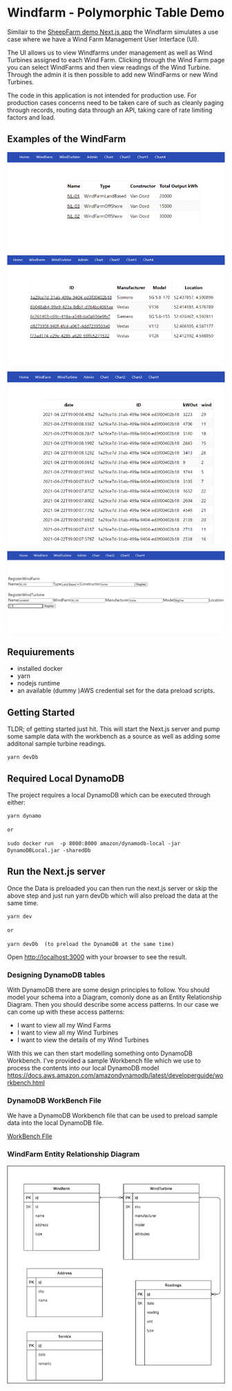 # Windfarm - Polymorphic Table Demo

Similair to the [SheepFarm demo Next.js app](https://https://github.com/dariusjs/sheepfarm) the Windfarm simulates a use case where we have a Wind Farm Management User Interface (UI).

The UI allows us to view Windfarms under management as well as Wind Turbines assigned to each Wind Farm. Clicking through the Wind Farm page you can select WindFarms and then view readings of the Wind Turbine. Through the admin it is then possible to add new WindFarms or new Wind Turbines.

The code in this application is not intended for production use. For production cases concerns need to be taken care of such as cleanly paging through records, routing data through an API, taking care of rate limiting factors and load.

## Examples of the WindFarm

![allWindFarms.png](./architecture/assets/windfarms.PNG)

![allWindTurbines.png](./architecture/assets/turbines.PNG)

![turbineReadings.png](./architecture/assets/turbineReadings.PNG)

![admin.png](./architecture/assets/admin.PNG)

## Requiurements
* installed docker
* yarn
* nodejs runtime
* an available (dummy )AWS credential set for the data preload scripts.

## Getting Started

TLDR; of getting started just hit. This will start the Next.js server and pump some sample data with the workbench as a source as well as adding some additonal sample turbine readings.

```
yarn devDb
```

## Required Local DynamoDB
The project requires a local DynamoDB which can be executed through either:

```
yarn dynamo

or 

sudo docker run  -p 8000:8000 amazon/dynamodb-local -jar DynamoDBLocal.jar -sharedDb
```

## Run the Next.js server

Once the Data is preloaded you can then run the next.js server or skip the above step and just run yarn devDb which will also preload the data at the same time.

```
yarn dev

or 

yarn devDb  (to preload the DynamoDB at the same time)
```

Open [http://localhost:3000](http://localhost:3000) with your browser to see the result.

### Designing DynamoDB tables 

With DynamoDB there are some design principles to follow. You should model your schema into a Diagram, comonly done as an Entity Relationship Diagram. Then you should describe some access patterns. In our case we can come up with these access patterns:

* I want to view all my Wind Farms
* I want to view all my Wind Turbines
* I want to view the details of my Wind Turbines


With this we can then start modelling something onto DynamoDB Workbench. I've provided a sample Workbench file which we use to process the contents into our local DynamoDB model https://docs.aws.amazon.com/amazondynamodb/latest/developerguide/workbench.html


### DynamoDB WorkBench File
We have a DynamoDB Workbench file that can be used to preload sample data into the local DynamoDB file.

[WorkBench FIle](./architecture/windfarm.json)

### WindFarm Entity Relationship Diagram
![windfarm.png](./architecture/windfarm.png)
